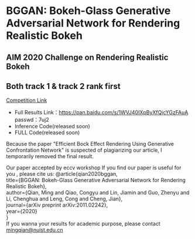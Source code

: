 # BGGAN: Bokeh-Glass Generative Adversarial Network for Rendering Realistic Bokeh
## AIM 2020 Challenge on Rendering Realistic Bokeh
## Both track 1 & track 2 rank first
[Competition Link](https://competitions.codalab.org/competitions/24716#learn_the_details)


* Full Results Link：https://pan.baidu.com/s/1WVJ40IXpByXfQjcYGzFAuA   passwd：7uj2
* Inference Code(released soon)
* FULL Code(released soon)

Because the paper "Efficient Bock Effect Rendering Using Generative Confrontation Network" is suspected of plagiarizing our article, I temporarily removed the final result.

Our paper accepted by eccv workshop
If you find our paper is useful for you ,
please cite us:
@article{qian2020bggan,  
  title={BGGAN: Bokeh-Glass Generative Adversarial Network for Rendering Realistic Bokeh},  
  author={Qian, Ming and Qiao, Congyu and Lin, Jiamin and Guo, Zhenyu and Li, Chenghua and Leng, Cong and Cheng, Jian},  
  journal={arXiv preprint arXiv:2011.02242},  
  year={2020}  
}  
If you wanna your results for academic purpose, please contact mingqian@nuist.edu.cn
